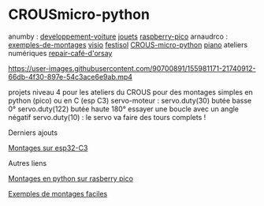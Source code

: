 # CROUSmicro-python

anumby : [developpement-voiture](https://github.com/anumby-source/developpement-voiture/wiki) [jouets](https://github.com/anumby-source/jouets/wiki) [raspberry-pico](https://github.com/anumby-source/raspberry-pico/wiki) arnaudrco : [exemples-de-montages](https://github.com/arnaudrco/exemples/wiki) [visio](https://github.com/arnaudrco/visio/wiki) [festisol](https://github.com/arnaudrco/festisol/wiki) [CROUS-micro-python](https://github.com/arnaudrco/CROUS-micro-python/wiki) [piano](https://github.com/arnaudrco/piano-pour-adulte-debutant/wiki) ateliers numériques [repair-café-d'orsay](https://www.repaircafe-orsay.org/category/blog/ateliers-numeriques-blog/)


https://user-images.githubusercontent.com/90700891/155981171-21740912-66db-4f30-897e-54c3ace6e9ab.mp4


projets niveau 4 pour les ateliers du CROUS pour des montages simples en python (pico) ou en C (esp C3) 
servo-moteur :
servo.duty(30) butée basse 0°
servo.duty(122) butée haute 180°
essayer une boucle avec un angle négatif servo.duty(10) : le servo va faire des tours complets !

Derniers ajouts

[Montages sur esp32-C3](https://github.com/arnaudrco/CROUS-micro-python/blob/main/read-me-esp-C3.pdf)

Autres liens

[Montages en python sur rasberry pico](https://github.com/anumby-source/raspberry-pico)

[Exemples de montages faciles](https://github.com/arnaudrco/exemples)
